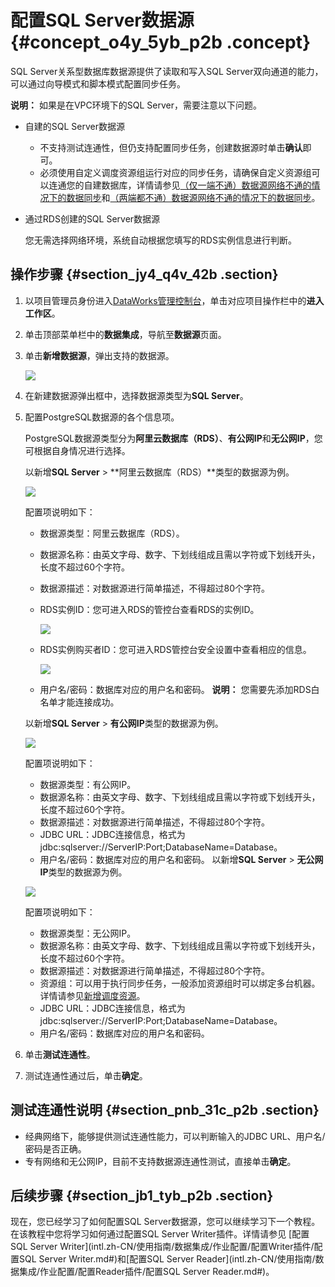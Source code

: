 # 配置SQL Server数据源 {#concept_o4y_5yb_p2b .concept}

SQL Server关系型数据库数据源提供了读取和写入SQL Server双向通道的能力，可以通过向导模式和脚本模式配置同步任务。

**说明：** 如果是在VPC环境下的SQL Server，需要注意以下问题。

-   自建的SQL Server数据源
    -   不支持测试连通性，但仍支持配置同步任务，创建数据源时单击**确认**即可。
    -   必须使用自定义调度资源组运行对应的同步任务，请确保自定义资源组可以连通您的自建数据库，详情请参见[（仅一端不通）数据源网络不通的情况下的数据同步](intl.zh-CN/使用指南/数据集成/最佳实践/（仅一端不通）数据源网络不通的情况下的数据同步.md#)和[（两端都不通）数据源网络不通的情况下的数据同步](intl.zh-CN/使用指南/数据集成/最佳实践/（两端都不通）数据源网络不通的情况下的数据同步.md#)。
-   通过RDS创建的SQL Server数据源

    您无需选择网络环境，系统自动根据您填写的RDS实例信息进行判断。


## 操作步骤 {#section_jy4_q4v_42b .section}

1.  以项目管理员身份进入[DataWorks管理控制台](https://workbench.data.aliyun.com/console)，单击对应项目操作栏中的**进入工作区**。
2.  单击顶部菜单栏中的**数据集成**，导航至**数据源**页面。
3.  单击**新增数据源**，弹出支持的数据源。

    ![](http://static-aliyun-doc.oss-cn-hangzhou.aliyuncs.com/assets/img/16213/15367211507595_zh-CN.png)

4.  在新建数据源弹出框中，选择数据源类型为**SQL Server**。
5.  配置PostgreSQL数据源的各个信息项。

    PostgreSQL数据源类型分为**阿里云数据库（RDS）**、**有公网IP**和**无公网IP**，您可根据自身情况进行选择。

    以新增**SQL Server** \> **阿里云数据库（RDS）**类型的数据源为例。

    ![](http://static-aliyun-doc.oss-cn-hangzhou.aliyuncs.com/assets/img/16213/15367211507596_zh-CN.png)

    配置项说明如下：

    -   数据源类型：阿里云数据库（RDS）。
    -   数据源名称：由英文字母、数字、下划线组成且需以字符或下划线开头，长度不超过60个字符。
    -   数据源描述：对数据源进行简单描述，不得超过80个字符。
    -   RDS实例ID：您可进入RDS的管控台查看RDS的实例ID。

        ![](http://static-aliyun-doc.oss-cn-hangzhou.aliyuncs.com/assets/img/16213/15367211507597_zh-CN.png)

    -   RDS实例购买者ID：您可进入RDS管控台安全设置中查看相应的信息。

        ![](http://static-aliyun-doc.oss-cn-hangzhou.aliyuncs.com/assets/img/16213/15367211507598_zh-CN.png)

    -   用户名/密码：数据库对应的用户名和密码。
    **说明：** 您需要先添加RDS白名单才能连接成功。

    以新增**SQL Server** \> **有公网IP**类型的数据源为例。

    ![](http://static-aliyun-doc.oss-cn-hangzhou.aliyuncs.com/assets/img/16213/15367211507599_zh-CN.png)

    配置项说明如下：

    -   数据源类型：有公网IP。
    -   数据源名称：由英文字母、数字、下划线组成且需以字符或下划线开头，长度不超过60个字符。
    -   数据源描述：对数据源进行简单描述，不得超过80个字符。
    -   JDBC URL：JDBC连接信息，格式为jdbc:sqlserver://ServerIP:Port;DatabaseName=Database。
    -   用户名/密码：数据库对应的用户名和密码。
    以新增**SQL Server** \> **无公网IP**类型的数据源为例。

    ![](http://static-aliyun-doc.oss-cn-hangzhou.aliyuncs.com/assets/img/16213/15367211507600_zh-CN.png)

    配置项说明如下：

    -   数据源类型：无公网IP。
    -   数据源名称：由英文字母、数字、下划线组成且需以字符或下划线开头，长度不超过60个字符。
    -   数据源描述：对数据源进行简单描述，不得超过80个字符。
    -   资源组：可以用于执行同步任务，一般添加资源组时可以绑定多台机器。详情请参见[新增调度资源](intl.zh-CN/使用指南/数据集成/常见配置/新增调度资源.md#)。
    -   JDBC URL：JDBC连接信息，格式为jdbc:sqlserver://ServerIP:Port;DatabaseName=Database。
    -   用户名/密码：数据库对应的用户名和密码。
6.  单击**测试连通性**。
7.  测试连通性通过后，单击**确定**。

## 测试连通性说明 {#section_pnb_31c_p2b .section}

-   经典网络下，能够提供测试连通性能力，可以判断输入的JDBC URL、用户名/密码是否正确。
-   专有网络和无公网IP，目前不支持数据源连通性测试，直接单击**确定**。

## 后续步骤 {#section_jb1_tyb_p2b .section}

现在，您已经学习了如何配置SQL Server数据源，您可以继续学习下一个教程。在该教程中您将学习如何通过配置SQL Server Writer插件。详情请参见 [配置SQL Server Writer](intl.zh-CN/使用指南/数据集成/作业配置/配置Writer插件/配置SQL Server Writer.md#)和[配置SQL Server Reader](intl.zh-CN/使用指南/数据集成/作业配置/配置Reader插件/配置SQL Server Reader.md#)。


